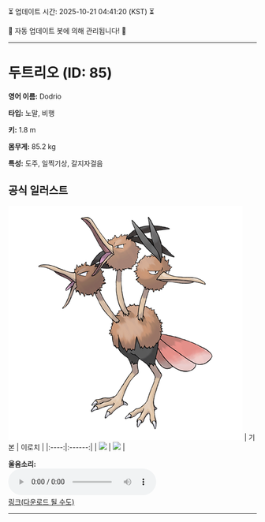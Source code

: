 
⏳ 업데이트 시간: 2025-10-21 04:41:20 (KST) ⏳

🤖 자동 업데이트 봇에 의해 관리됩니다! 🤖

---

# 두트리오 (ID: 85)
**영어 이름:** Dodrio

**타입:** 노말, 비행

**키:** 1.8 m

**몸무게:** 85.2 kg

**특성:** 도주, 일찍기상, 갈지자걸음

## 공식 일러스트
![](https://raw.githubusercontent.com/PokeAPI/sprites/master/sprites/pokemon/other/official-artwork/85.png)
| 기본 | 이로치 |
|:----:|:------:|
| <img src="http://play.pokemonshowdown.com/sprites/ani/dodrio.gif" width="200"> | <img src="http://play.pokemonshowdown.com/sprites/ani-shiny/dodrio.gif" width="200"> |

**울음소리:**<br><audio controls src="https://raw.githubusercontent.com/PokeAPI/cries/main/cries/pokemon/latest/85.ogg"></audio><br> [링크(다운로드 될 수도)](https://raw.githubusercontent.com/PokeAPI/cries/main/cries/pokemon/latest/85.ogg)


---
